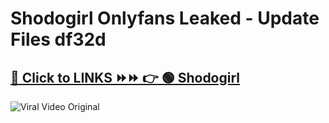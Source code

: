 
 # Shodogirl Onlyfans Leaked - Update Files df32d

## <h2><a href="https://clipsfans.com/Shodogirl&ref=git">🔗 Click to LINKS ⏩⏩ 👉 🟢 Shodogirl </a></h2>

<a href="https://clipsfans.com/Shodogirl&ref=git" rel="nofollow" data-target="animated-image.originalLink"><img src="https://i.ibb.co.com/xMMVF88/686577567.gif" alt="Viral Video Original" style="max-width: 100%; display: inline-block;" data-target="animated-image.originalImage"></a>

